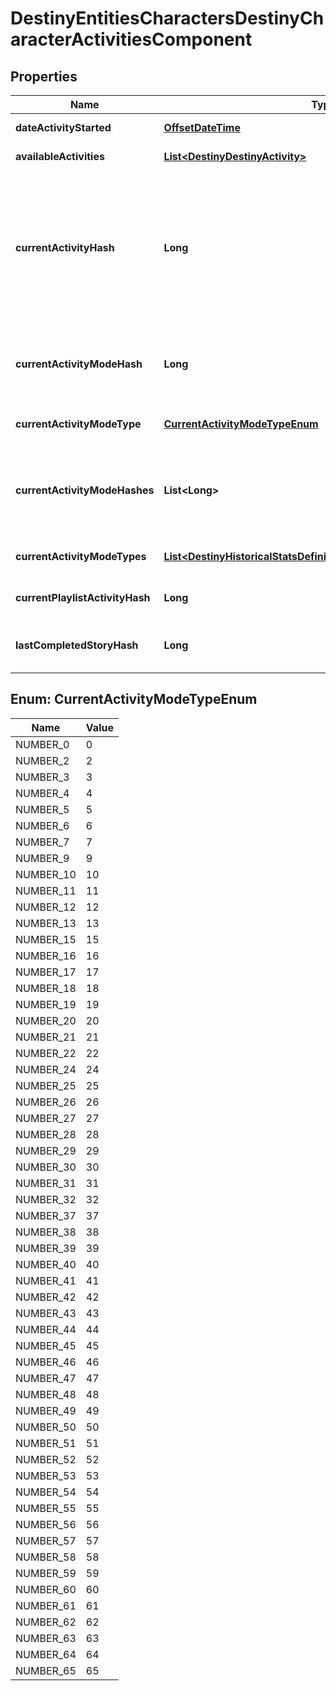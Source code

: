 
# DestinyEntitiesCharactersDestinyCharacterActivitiesComponent

## Properties
Name | Type | Description | Notes
------------ | ------------- | ------------- | -------------
**dateActivityStarted** | [**OffsetDateTime**](OffsetDateTime.md) | The last date that the user started playing an activity. |  [optional]
**availableActivities** | [**List&lt;DestinyDestinyActivity&gt;**](DestinyDestinyActivity.md) | The list of activities that the user can play. |  [optional]
**currentActivityHash** | **Long** | If the user is in an activity, this will be the hash of the Activity being played. Note that you must combine this info with currentActivityModeHash to get a real picture of what the user is doing right now. For instance, PVP \&quot;Activities\&quot; are just maps: it&#39;s the ActivityMode that determines what type of PVP game they&#39;re playing. |  [optional]
**currentActivityModeHash** | **Long** | If the user is in an activity, this will be the hash of the activity mode being played. Combine with currentActivityHash to give a person a full picture of what they&#39;re doing right now. |  [optional]
**currentActivityModeType** | [**CurrentActivityModeTypeEnum**](#CurrentActivityModeTypeEnum) | And the current activity&#39;s most specific mode type, if it can be found. |  [optional]
**currentActivityModeHashes** | **List&lt;Long&gt;** | If the user is in an activity, this will be the hashes of the DestinyActivityModeDefinition being played. Combine with currentActivityHash to give a person a full picture of what they&#39;re doing right now. |  [optional]
**currentActivityModeTypes** | [**List&lt;DestinyHistoricalStatsDefinitionsDestinyActivityModeType&gt;**](DestinyHistoricalStatsDefinitionsDestinyActivityModeType.md) | All Activity Modes that apply to the current activity being played, in enum form. |  [optional]
**currentPlaylistActivityHash** | **Long** | If the user is in a playlist, this is the hash identifier for the playlist that they chose. |  [optional]
**lastCompletedStoryHash** | **Long** | This will have the activity hash of the last completed story/campaign mission, in case you care about that. |  [optional]


<a name="CurrentActivityModeTypeEnum"></a>
## Enum: CurrentActivityModeTypeEnum
Name | Value
---- | -----
NUMBER_0 | 0
NUMBER_2 | 2
NUMBER_3 | 3
NUMBER_4 | 4
NUMBER_5 | 5
NUMBER_6 | 6
NUMBER_7 | 7
NUMBER_9 | 9
NUMBER_10 | 10
NUMBER_11 | 11
NUMBER_12 | 12
NUMBER_13 | 13
NUMBER_15 | 15
NUMBER_16 | 16
NUMBER_17 | 17
NUMBER_18 | 18
NUMBER_19 | 19
NUMBER_20 | 20
NUMBER_21 | 21
NUMBER_22 | 22
NUMBER_24 | 24
NUMBER_25 | 25
NUMBER_26 | 26
NUMBER_27 | 27
NUMBER_28 | 28
NUMBER_29 | 29
NUMBER_30 | 30
NUMBER_31 | 31
NUMBER_32 | 32
NUMBER_37 | 37
NUMBER_38 | 38
NUMBER_39 | 39
NUMBER_40 | 40
NUMBER_41 | 41
NUMBER_42 | 42
NUMBER_43 | 43
NUMBER_44 | 44
NUMBER_45 | 45
NUMBER_46 | 46
NUMBER_47 | 47
NUMBER_48 | 48
NUMBER_49 | 49
NUMBER_50 | 50
NUMBER_51 | 51
NUMBER_52 | 52
NUMBER_53 | 53
NUMBER_54 | 54
NUMBER_55 | 55
NUMBER_56 | 56
NUMBER_57 | 57
NUMBER_58 | 58
NUMBER_59 | 59
NUMBER_60 | 60
NUMBER_61 | 61
NUMBER_62 | 62
NUMBER_63 | 63
NUMBER_64 | 64
NUMBER_65 | 65



